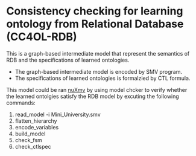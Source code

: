 # Consistency checking for learning ontology from Relational Database (CC4OL-RDB)

This is a graph-based intermediate model that represent the semantics of RDB and the specifications of learned ontologies.
- The graph-based intermediate model is encoded by SMV program.
- The specifications of learned ontologies is formalzied by CTL formula.

This model could be ran [nuXmv](https://nusmv.fbk.eu/) by using model chcker to verify whether the learned ontolgies satisfy the RDB model by excuting the following commands:
1. read_model -i Mini_University.smv
2. flatten_hierarchy
3. encode_variables
4. build_model
5. check_fsm
6. check_ctlspec


